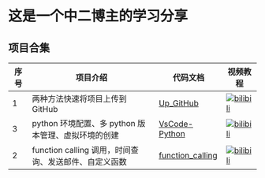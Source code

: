 # 这是一个中二博主的学习分享

## 项目合集

| 序号 | 项目介绍                                              | 代码文档                                       | 视频教程                                                                                                                                                                                                                                                                                                                                         |
| ---- | ----------------------------------------------------- | ---------------------------------------------- | ------------------------------------------------------------------------------------------------------------------------------------------------------------------------------------------------------------------------------------------------------------------------------------------------------------------------------------------------ |
| 1    | 两种方法快速将项目上传到 GitHub                       | [Up_GitHub](Up_GitHub/README.md)               | [![bilibili](https://img.shields.io/badge/dynamic/json?label=views&style=social&logo=bilibili&query=data.stat.view&url=https%3A%2F%2Fapi.bilibili.com%2Fx%2Fweb-interface%2Fview%3Fbvid%3DBV1Hq7zzGEPt)](https://www.bilibili.com/video/BV1Hq7zzGEPt/?spm_id_from=333.1387.homepage.video_card.click&vd_source=12099d09fddf896d1fc41903a69054da) |
| 3    | python 环境配置、多 python 版本管理、虚拟环境的创建   | [VsCode-Python](VsCode-Python/README.md)       | [![bilibili](https://img.shields.io/badge/dynamic/json?label=views&style=social&logo=bilibili&query=data.stat.view&url=https%3A%2F%2Fapi.bilibili.com%2Fx%2Fweb-interface%2Fview%3Fbvid%3DBV17P7DzeEmm)](https://www.bilibili.com/video/BV17P7DzeEmm/?vd_source=12099d09fddf896d1fc41903a69054da)                                                |
| 2    | function calling 调用，时间查询、发送邮件、自定义函数 | [function_calling](function_calling/README.MD) | [![bilibili](https://img.shields.io/badge/dynamic/json?label=views&style=social&logo=bilibili&query=data.stat.view&url=https%3A%2F%2Fapi.bilibili.com%2Fx%2Fweb-interface%2Fview%3Fbvid%3DBV1xsTDz9E8g)](https://www.bilibili.com/video/BV1xsTDz9E8g/?spm_id_from=333.1387.homepage.video_card.click&vd_source=12099d09fddf896d1fc41903a69054da) |
